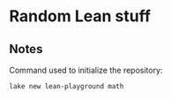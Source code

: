 # Random Lean stuff

## Notes

Command used to initialize the repository:

```bash
lake new lean-playground math
```